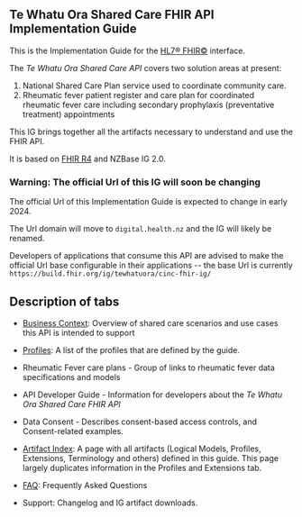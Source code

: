 ## Te Whatu Ora Shared Care FHIR API Implementation Guide

This is the Implementation Guide for the [HL7® FHIR©](http://hl7.org/fhir) interface.  

The *Te Whatu Ora Shared Care API* covers two solution areas at present:

1. National Shared Care Plan service used to coordinate community care.
1. Rheumatic fever patient register and care plan for coordinated rheumatic fever care including secondary prophylaxis (preventative treatment) appointments

This IG brings together all the artifacts necessary to understand and use the FHIR API.

It is based on [FHIR R4](http://hl7.org/fhir/) and NZBase IG 2.0.

### Warning: The official Url of this IG will soon be changing
  
The official Url of this Implementation Guide is expected to change in early 2024.

The Url domain will move to `digital.health.nz` and the IG will likely be renamed.

Developers of applications that consume this API are advised to make the official Url base configurable in their applications -- the base Url is currently `https://build.fhir.org/ig/tewhatuora/cinc-fhir-ig/`

## Description of tabs

- [Business Context](./businessContext.html): Overview of shared care scenarios and use cases this API is intended to support

- [Profiles](./artifacts.html#structures-resource-profiles): A list of the profiles that are defined by the guide.

- Rheumatic Fever care plans - Group of links to rheumatic fever data specifications and models

- API Developer Guide - Information for developers about the *Te Whatu Ora Shared Care FHIR API*

- Data Consent - Describes consent-based access controls, and Consent-related examples. 

- [Artifact Index](artifacts.html): A page with all artifacts (Logical Models, Profiles, Extensions, Terminology and others) defined in this guide. This page largely duplicates information in the Profiles and Extensions tab.

- [FAQ](./faq.html): Frequently Asked Questions

- Support: Changelog and IG artifact downloads.
